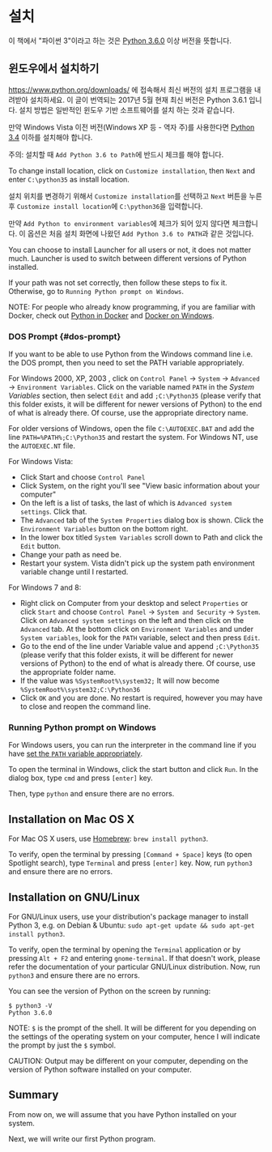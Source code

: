 # 설치

이 책에서 "파이썬 3"이라고 하는 것은 [Python 3.6.0](https://www.python.org/downloads/) 이상 버전을 뜻합니다.

## 윈도우에서 설치하기

https://www.python.org/downloads/ 에 접속해서 최신 버전의 설치 프로그램을 내려받아 설치하세요. 이 글이 번역되는 2017년 5월 현재 최신 버전은 Python 3.6.1 입니다. 설치 방법은 일반적인 윈도우 기반 소프트웨어를 설치 하는 것과 같습니다.

만약 Windows Vista 이전 버전(Windows XP 등 - 역자 주)를 사용한다면 [Python 3.4](https://www.python.org/downloads/windows/) 이하를 설치해야 합니다. 

주의: 설치할 때 `Add Python 3.6 to Path`에 반드시 체크를 해야 합니다.

To change install location, click on `Customize installation`, then `Next` and enter `C:\python35` as install location.

설치 위치를 변경하기 위해서 `Customize installation`를 선택하고 `Next` 버튼을 누른 후 `Customize install location`에 `C:\python36`을 입력합니다.

만약 `Add Python to environment variables`에 체크가 되어 있지 않다면 체크합니다. 이 옵션은 처음 설치 화면에 나왔던 `Add Python 3.6 to PATH`과 같은 것입니다.

You can choose to install Launcher for all users or not, it does not matter much. Launcher is used to switch between different versions of Python installed.

If your path was not set correctly, then follow these steps to fix it. Otherwise, go to `Running Python prompt on Windows`.

NOTE: For people who already know programming, if you are familiar with Docker, check out [Python in Docker](https://hub.docker.com/_/python/) and [Docker on Windows](https://docs.docker.com/windows/).

### DOS Prompt {#dos-prompt}

If you want to be able to use Python from the Windows command line i.e. the DOS prompt, then you need to set the PATH variable appropriately.

For Windows 2000, XP, 2003 , click on `Control Panel` -> `System` -> `Advanced` -> `Environment Variables`. Click on the variable named `PATH` in the _System Variables_ section, then select `Edit` and add `;C:\Python35` (please verify that this folder exists, it will be different for newer versions of Python) to the end of what is already there. Of course, use the appropriate directory name.

<!-- The directory should match pythonVersion variable in book.json -->
For older versions of Windows, open the file `C:\AUTOEXEC.BAT` and add the line `PATH=%PATH%;C:\Python35` and restart the system. For Windows NT, use the `AUTOEXEC.NT` file.

For Windows Vista:

- Click Start and choose `Control Panel`
- Click System, on the right you'll see "View basic information about your computer"
- On the left is a list of tasks, the last of which is `Advanced system settings`. Click that.
- The `Advanced` tab of the `System Properties` dialog box is shown. Click the `Environment Variables` button on the bottom right.
- In the lower box titled `System Variables` scroll down to Path and click the `Edit` button.
- Change your path as need be.
- Restart your system. Vista didn't pick up the system path environment variable change until I restarted.

For Windows 7 and 8:

- Right click on Computer from your desktop and select `Properties` or click `Start` and choose `Control Panel` -> `System and Security` -> `System`. Click on `Advanced system settings` on the left and then click on the `Advanced` tab. At the bottom click on `Environment Variables` and under `System variables`, look for the `PATH` variable, select and then press `Edit`.
- Go to the end of the line under Variable value and append `;C:\Python35` (please verify that this folder exists, it will be different for newer versions of Python) to the end of what is already there. Of course, use the appropriate folder name.
- If the value was `%SystemRoot%\system32;` It will now become `%SystemRoot%\system32;C:\Python36` <!-- The directory should match pythonVersion variable in book.json -->
- Click `OK` and you are done. No restart is required, however you may have to close and reopen the command line.

### Running Python prompt on Windows

For Windows users, you can run the interpreter in the command line if you have [set the `PATH` variable appropriately](#dos-prompt).

To open the terminal in Windows, click the start button and click `Run`. In the dialog box, type `cmd` and press `[enter]` key.

Then, type `python` and ensure there are no errors.

## Installation on Mac OS X

For Mac OS X users, use [Homebrew](http://brew.sh): `brew install python3`.

To verify, open the terminal by pressing `[Command + Space]` keys (to open Spotlight search), type `Terminal` and press `[enter]` key. Now, run `python3` and ensure there are no errors.

## Installation on GNU/Linux

For GNU/Linux users, use your distribution's package manager to install Python 3, e.g. on Debian & Ubuntu: `sudo apt-get update && sudo apt-get install python3`.

To verify, open the terminal by opening the `Terminal` application or by pressing `Alt + F2` and entering `gnome-terminal`. If that doesn't work, please refer the documentation of your particular GNU/Linux distribution. Now, run `python3` and ensure there are no errors.

You can see the version of Python on the screen by running:

<!-- The output should match pythonVersion variable in book.json -->
```
$ python3 -V
Python 3.6.0
```

NOTE: `$` is the prompt of the shell. It will be different for you depending on the settings of the operating system on your computer, hence I will indicate the prompt by just the `$` symbol.

CAUTION: Output may be different on your computer, depending on the version of Python software installed on your computer.

## Summary

From now on, we will assume that you have Python installed on your system.

Next, we will write our first Python program.
